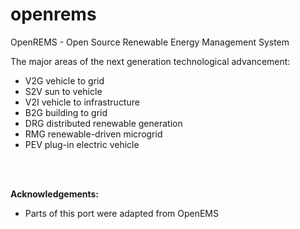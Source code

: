 # openrems

OpenREMS - Open Source  Renewable Energy Management System

The major areas of the next generation technological advancement:
- V2G     vehicle to grid
- S2V     sun to vehicle
- V2I     vehicle to infrastructure
- B2G     building to grid
- DRG     distributed renewable generation
- RMG     renewable-driven microgrid
- PEV     plug-in electric vehicle

<br/><br/>

__Acknowledgements:__

- Parts of this port were adapted from OpenEMS

